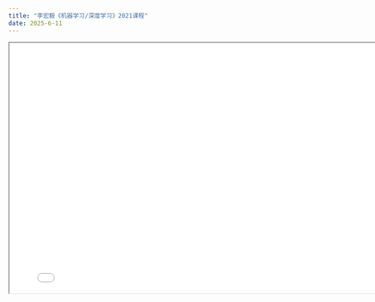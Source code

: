 ```yaml
---
title: "李宏毅《机器学习/深度学习》2021课程"
date: 2025-6-11
---
```

<iframe src="/assets/机器学习.pdf" width="800" height="500"></iframe>

